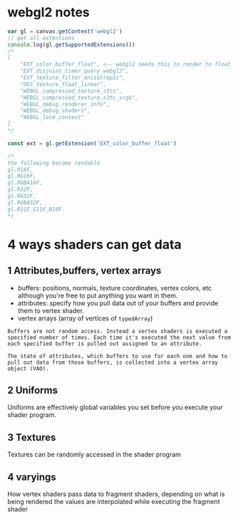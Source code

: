 # webgl2 notes

```javascript
var gl = canvas.getContext('webgl2')
// get all extentions
console.log(gl.getSupportedExtensions())
/*
[
    "EXT_color_buffer_float", <-- webgl2 needs this to render to float output textbuffer 
    "EXT_disjoint_timer_query_webgl2", 
    "EXT_texture_filter_anisotropic", 
    "OES_texture_float_linear", 
    "WEBGL_compressed_texture_s3tc", 
    "WEBGL_compressed_texture_s3tc_srgb", 
    "WEBGL_debug_renderer_info", 
    "WEBGL_debug_shaders", 
    "WEBGL_lose_context"
]
*/

const ext = gl.getExtension('EXT_color_buffer_float')

/*
the following become rendable
gl.R16F,
gl.RG16F,
gl.RGBA16F,
gl.R32F,
gl.RG32F,
gl.RGBA32F,
gl.R11F_G11F_B10F.
*/
```

# 4 ways shaders can get data

## 1  Attributes,buffers, vertex arrays

* buffers: positions, normals, texture coordinates, vertex colors, etc although you're free to put anything you want in them.
* attributes: specify how you pull data out of your buffers and provide them to vertex shader.
* vertex arrays (array of vertices of `typedArray`)

```quote
Buffers are not random access. Instead a vertex shaders is executed a specified number of times. Each time it's executed the next value from each specified buffer is pulled out assigned to an attribute. 

The state of attributes, which buffers to use for each one and how to pull out data from those buffers, is collected into a vertex array object (VAO).
```

## 2 Uniforms

Uniforms are effectively global variables you set before you execute your shader program.

## 3 Textures

Textures can be randomly accessed in the shader program

## 4 varyings

How vertex shaders pass data to fragment shaders, depending on what is being rendered the values are interpolated
while executing the fragment shader

